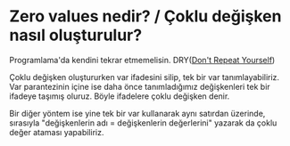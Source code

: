 # Zero values nedir? / Çoklu değişken nasıl oluşturulur?

Programlama'da kendini tekrar etmemelisin. DRY([Don't Repeat Yourself](https://ceaksan.com/tr/dry-prensibi))

Çoklu değişken oluştururken var ifadesini silip, tek bir var tanımlayabiliriz. Var parantezinin içine  ise daha önce tanımladığımız değişkenleri tek bir ifadeye taşımış oluruz. Böyle ifadelere çoklu değişken denir.

Bir diğer yöntem ise yine tek bir var kullanarak aynı satırdan üzerinde, sırasıyla "değişkenlerin adı = değişkenlerin değerlerini" yazarak da çoklu değer ataması yapabiliriz.
